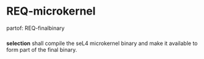 # REQ-microkernel
partof: REQ-finalbinary
###
**selection** shall compile the seL4 microkernel binary and make it available
to form part of the final binary.